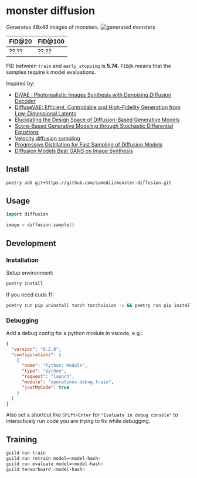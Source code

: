 # monster diffusion

Generates 48x48 images of monsters.
![generated monsters](docs/samples.png)

| FID@20 | FID@100 |
| ------ | ------- |
| ??.??  | ??.??   |

FID between `train` and `early_stopping` is **5.74**. `FID@k` means that the
samples require `k` model evaluations.

Inspired by:

- [DiVAE : Photorealistic Images Synthesis with Denoising Diffusion Decoder](https://arxiv.org/pdf/2206.00386.pdf)
- [DiffuseVAE: Efficient, Controllable and High-Fidelity Generation from Low-Dimensional Latents](https://github.com/kpandey008/DiffuseVAE)
- [Elucidating the Design Space of Diffusion-Based Generative Models](https://arxiv.org/abs/2206.00364)
- [Score-Based Generative Modeling through Stochastic Differential Equations](https://github.com/yang-song/score_sde_pytorch)
- [Velocity diffusion sampling](https://github.com/crowsonkb/v-diffusion-pytorch)
- [Progressive Distillation for Fast Sampling of Diffusion Models](https://openreview.net/forum?id=TIdIXIpzhoI)
- [Diffusion Models Beat GANS on Image Synthesis](https://github.com/crowsonkb/guided-diffusion)

## Install

```bash
poetry add git+https://github.com/samedii/monster-diffusion.git
```

## Usage

```python
import diffusion

image = diffusion.sample()
```

## Development

### Installation

Setup environment:

```bash
poetry install
```

If you need cuda 11:

```bash
poetry run pip uninstall torch torchvision -y && poetry run pip install torch==1.11.0 torchvision==0.12.0 --extra-index-url https://download.pytorch.org/whl/cu113
```

### Debugging

Add a debug config for a python module in vscode, e.g.:

```json
{
  "version": "0.2.0",
  "configurations": [
    {
      "name": "Python: Module",
      "type": "python",
      "request": "launch",
      "module": "operations.debug.train",
      "justMyCode": true
    }
  ]
}
```

Also set a shortcut like `Shift+Enter` for `"Evaluate in debug console"` to interactively
run code you are trying to fix while debugging.

## Training

```bash
guild run train
guild run retrain model=<model-hash>
guild run evaluate model=<model-hash>
guild tensorboard <model-hash>
```
